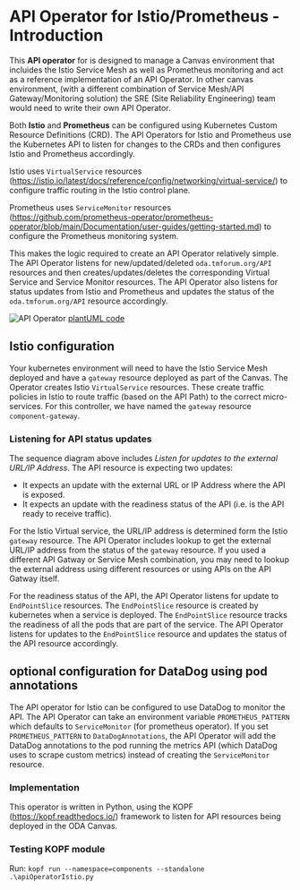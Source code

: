 # API Operator for Istio/Prometheus - Introduction

This **API operator** for is designed to manage a Canvas environment that incluides the Istio Service Mesh as well as Prometheus monitoring and act as a reference implementation of an API Operator. In other canvas environment, (with a different combination of Service Mesh/API Gateway/Monitoring solution) the SRE (Site Reliability Engineering) team would need to write their own API Operator.

Both **Istio** and **Prometheus** can be configured using Kubernetes Custom Resource Definitions (CRD). The API Operators for Istio and Prometheus use the Kubernetes API to listen for changes to the CRDs and then configures Istio and Prometheus accordingly.

Istio uses `VirtualService` resources (https://istio.io/latest/docs/reference/config/networking/virtual-service/) to configure traffic routing in the Istio control plane.

Prometheus uses `ServiceMonitor` resources (https://github.com/prometheus-operator/prometheus-operator/blob/main/Documentation/user-guides/getting-started.md) to configure the Prometheus monitoring system.

This makes the logic required to create an API Operator relatively simple. The API Operator listens for new/updated/deleted `oda.tmforum.org/API` resources and then creates/updates/deletes the corresponding Virtual Service and Service Monitor resources. The API Operator also listens for status updates from Istio and Prometheus and updates the status of the `oda.tmforum.org/API` resource accordingly.

![API Operator](http://www.plantuml.com/plantuml/proxy?cache=no&src=https://raw.githubusercontent.com/tmforum-oda/oda-ca/master/controllers/apiOperatorIstio/sequenceDiagrams/apiOperatorIstio.puml)
[plantUML code](sequenceDiagrams/apiOperatorIstio.puml)


## Istio configuration

Your kubernetes environment will need to have the Istio Service Mesh deployed and have a `gateway` resource deployed as part of the Canvas. The Operator creates Istio `VirtualService` resources. These create traffic policies in Istio to route traffic (based on the API Path) to the correct micro-services. For this controller, we have named the `gateway` resource `component-gateway`.


### Listening for API status updates

The sequence diagram above includes *Listen for updates to the external URL/IP Address*. The API resource is expecting two updates:
* It expects an update with the external URL or IP Address where the API is exposed.
* It expects an update with the readiness status of the API (i.e. is the API ready to receive traffic).

For the Istio Virtual service, the URL/IP address is determined form the Istio `gateway` resource. The API Operator includes lookup to get the external URL/IP address from the status of the `gateway` resource. If you used a different API Gatway or Service Mesh combination, you may need to lookup the external address using different resources or using APIs on the API Gatway itself. 

For the readiness status of the API, the API Operator listens for update to `EndPointSlice` resources. The `EndPointSlice` resource is created by kubernetes when a service is deployed. The `EndPointSlice` resource tracks the readiness of all the pods that are part of the service. The API Operator listens for updates to the `EndPointSlice` resource and updates the status of the API resource accordingly.


## optional configuration for DataDog using pod annotations

The API operator for Istio can be configured to use DataDog to monitor the API. The API Operator can take an environment variable `PROMETHEUS_PATTERN` which defaults to `ServiceMonitor` (for prometheus operator). If you set `PROMETHEUS_PATTERN` to `DataDogAnnotations`, the API Operator will add the DataDog annotations to the pod running the metrics API (which DataDog uses to scrape custom metrics) instead of creating the `ServiceMonitor` resource.

### Implementation


This operator is written in Python, using the KOPF (https://kopf.readthedocs.io/) framework to listen for API resources being deployed in the ODA Canvas. 


### Testing KOPF module

Run: `kopf run --namespace=components --standalone .\apiOperatorIstio.py`
